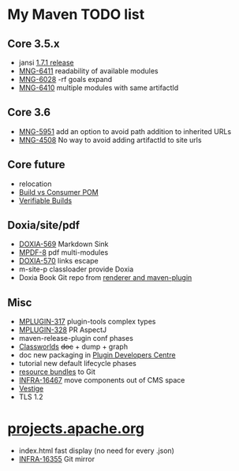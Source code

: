 My Maven TODO list
=========

## Core 3.5.x
- jansi [1.7.1 release](https://github.com/fusesource/jansi/issues/114)
- [MNG-6411](https://issues.apache.org/jira/browse/MNG-6411) readability of available modules
- [MNG-6028](https://issues.apache.org/jira/browse/MNG-6028) -rf goals expand
- [MNG-6410](https://issues.apache.org/jira/browse/MNG-6410) multiple modules with same artifactId

## Core 3.6
- [MNG-5951](https://issues.apache.org/jira/browse/MNG-5951) add an option to avoid path addition to inherited URLs
- [MNG-4508](https://issues.apache.org/jira/browse/MNG-4508) No way to avoid adding artifactId to site urls

## Core future
- relocation
- [Build vs Consumer POM](https://cwiki.apache.org/confluence/display/MAVEN/Build+vs+Consumer+POM)
- [Verifiable Builds](https://cwiki.apache.org/confluence/pages/viewpage.action?pageId=74682318)

## Doxia/site/pdf
- [DOXIA-569](https://issues.apache.org/jira/browse/DOXIA-569) Markdown Sink
- [MPDF-8](https://issues.apache.org/jira/browse/MPDF-8) pdf multi-modules
- [DOXIA-570](https://issues.apache.org/jira/browse/DOXIA-570) links escape
- m-site-p classloader provide Doxia
- Doxia Book Git repo from [renderer and maven-plugin](https://github.com/apache/maven-doxia-tools/)

## Misc
- [MPLUGIN-317](https://issues.apache.org/jira/browse/MPLUGIN-317) plugin-tools complex types
- [MPLUGIN-328](https://issues.apache.org/jira/browse/MPLUGIN-328) PR AspectJ
- maven-release-plugin conf phases
- [Classworlds](https://codehaus-plexus.github.io/plexus-classworlds/) ~~doc~~ + dump + graph
- doc new packaging in [Plugin Developers Centre](https://maven.apache.org/plugin-developers/index.html)
- tutorial new default lifecycle phases
- [resource bundles](https://maven.apache.org/apache-resource-bundles/) to Git
- [INFRA-16467](https://issues.apache.org/jira/browse/INFRA-16467) move components out of CMS space
- [Vestige](https://gaellalire.fr/gitlab/vestige/vestige/wikis/home)
- TLS 1.2


[projects.apache.org](http://projects.apache.org)
========

- index.html fast display (no need for every .json)
- [INFRA-16355](https://issues.apache.org/jira/browse/INFRA-16355) Git mirror

